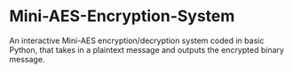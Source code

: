 # Mini-AES-Encryption-System
An interactive Mini-AES encryption/decryption system coded in basic Python, that takes in a plaintext message and outputs the encrypted binary message.
